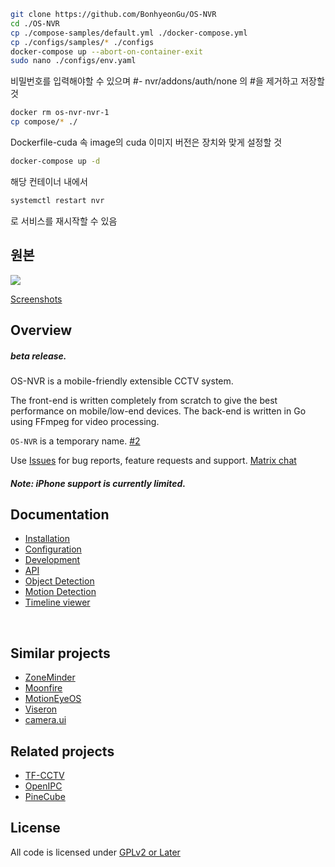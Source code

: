 ```Bash
git clone https://github.com/BonhyeonGu/OS-NVR
cd ./OS-NVR
cp ./compose-samples/default.yml ./docker-compose.yml
cp ./configs/samples/* ./configs
docker-compose up --abort-on-container-exit
sudo nano ./configs/env.yaml
```

비밀번호를 입력해야할 수 있으며 #- nvr/addons/auth/none 의 #을 제거하고 저장할 것

```Bash
docker rm os-nvr-nvr-1
cp compose/* ./
```

Dockerfile-cuda 속 image의 cuda 이미지 버전은 장치와 맞게 설정할 것

```Bash
docker-compose up -d
```

해당 컨테이너 내에서

```Bash
systemctl restart nvr
```

로 서비스를 재시작할 수 있음

## 원본

<img src="https://gitlab.com/osnvr/os-nvr-assets/-/raw/master/screenshots/readme.png">

[Screenshots](https://gitlab.com/osnvr/os-nvr_assets/-/tree/master/screenshots)

## Overview

##### beta release.

OS-NVR is a mobile-friendly extensible CCTV system.

The front-end is written completely from scratch to give the best performance on mobile/low-end devices. The back-end is written in Go using FFmpeg for video processing.


`OS-NVR` is a temporary name. [#2](https://gitlab.com/osnvr/os-nvr/-/issues/2)


Use [Issues](https://gitlab.com/osnvr/os-nvr/-/issues) for bug reports, feature requests and support. [Matrix chat](https://matrix.to/#/#os_nvr:matrix.org)

##### Note: iPhone support is currently limited.

## Documentation

- [Installation](./docs/1_Installation.md)
- [Configuration](./docs/2_Configuration.md)
- [Development](./docs/3_Development.md)
- [API](./docs/4_API.md)
- [Object Detection](./addons/doods2/README.md)
- [Motion Detection](./addons/motion/README.md)
- [Timeline viewer](./addons/timeline/README.md)

<br>

## Similar projects

- [ZoneMinder](https://github.com/ZoneMinder/ZoneMinder)
- [Moonfire](https://github.com/scottlamb/moonfire-nvr)
- [Motion](https://github.com/Motion-Project/motion)[Eye](https://github.com/ccrisan/motioneye/)[OS](https://github.com/ccrisan/motioneyeos)
- [Viseron](https://github.com/roflcoopter/viseron)
- [camera.ui](https://github.com/SeydX/camera.ui)

## Related projects

- [TF-CCTV](https://gitlab.com/Curid/TF-CCTV)
- [OpenIPC](https://openipc.org)
- [PineCube](https://www.pine64.org/cube)


## License
All code is licensed under [GPLv2 or Later](LICENSE)
